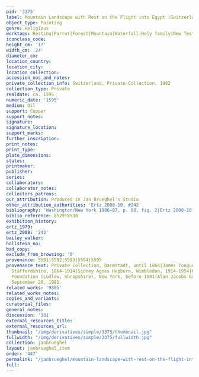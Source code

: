 ```yaml
---
pid: '3375'
label: Mountain Landscape with Rest on the Flight into Egypt (Switzerland)
object_type: Painting
genre: Religious
worktags: Resting|Parrot|Forest|Mountain|Waterfall|Holy family|New Testament
iconclass_code:
height_cm: '17'
width_cm: '24'
diameter_cm:
location_country:
location_city:
location_collection:
accession_nos_and_notes:
private_collection_info: Switzerland, Private Collection, 1982
collection_type: Private
realdate: ca. 1595
numeric_date: '1595'
medium: Oil
support: Copper
support_notes:
signature:
signature_location:
support_marks:
further_inscription:
print_notes:
print_type:
plate_dimensions:
states:
printmaker:
publisher:
series:
collaborators:
collaborator_notes:
collectors_patrons:
our_attribution: Produced in Jan Brueghel's Studio
other_attribution_authorities: 'Ertz 2008-10, #242'
bibliography: 'Washington/New York 1986-87, p. 88, fig. 2|Ertz 2008-10, cat. #242'
biblio_reference: 8529|8530
exhibition_history:
ertz_1979:
ertz_2008: '242'
bailey_walker:
hollstein_no:
bad_copy:
exclude_from_browsing: '0'
provenance: 5591|5592|5593|5594|5595
provenance_text: Private Collection, Darmstadt, until 1864|James Tongue, Aldridge,
  Staffordshire, 1864-1914|Sidney Agnes Hepburn, Wimbledon, 1914-1954|Heritage Houses
  Foundation (Ludlow, Shropshire), New York, before 1981|Alan Jacobs Gallery, London,
  September 29, 1981
related_works: '9805'
related_works_notes:
copies_and_variants:
curatorial_files:
general_notes:
discussion: '381'
external_resources_title:
external_resources_url:
thumbnail: "/img/derivatives/simple/3375/thumbnail.jpg"
fullwidth: "/img/derivatives/simple/3375/fullwidth.jpg"
collection: janbrueghel
layout: janbrueghel_item
order: '447'
permalink: "/janbrueghel/mountain-landscape-with-rest-on-the-flight-into-egypt-switzerland"
full:
---
```

